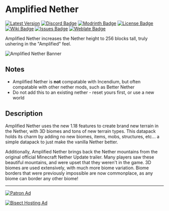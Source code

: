 # Amplified Nether

[![Latest Version](https://img.shields.io/github/v/release/Stardust-Labs-MC/Amplified-Nether?color=blueviolet&logo=github "View latest release")](https://github.com/Stardust-Labs-MC/Amplified-Nether/releases) [![Discord Badge](https://img.shields.io/discord/738046951236567162?color=blue&logo=discord "Join our Discord Server")](https://discord.gg/stardustlabs) [![Modrinth Badge](https://img.shields.io/modrinth/dt/amplified-nether?label=Modrinth&logo=modrinth "View our Modrinth page")](https://modrinth.com/mod/amplified-nether) [![License Badge](https://img.shields.io/badge/license-Stardust_Labs-green "View the Stardust Labs License")](https://github.com/Stardust-Labs-MC/license) [![Wiki Badge](https://img.shields.io/badge/wiki-Miraheze-yellow "View our Wiki")](https://stardustlabs.miraheze.org/) [![Issues Badge](https://img.shields.io/github/issues/Stardust-Labs-MC/Amplified-Nether?color=orange&logo=github "View or open an issue")](https://github.com/Stardust-Labs-MC/Amplified-Nether/issues) [![Weblate Badge](https://img.shields.io/weblate/progress/stardust-labs?server=https%3A%2F%2Fweblate.catter.dev&logo=weblate "Translate here")](https://weblate.catter.dev/projects/stardust-labs)

Amplified Nether increases the Nether height to 256 blocks tall, truly ushering in the "Amplified" feel.

![Amplified Nether Banner](https://user-images.githubusercontent.com/63272345/224792461-c17f1ccd-61b3-49b9-8d6a-86c0f918e651.png)

## Notes
- Amplified Nether is **not** compatable with Incendium, but often compatable with other nether mods, such as Better Nether
- Do not add this to an existing nether - reset yours first, or use a new world

## Description
Amplified Nether uses the new 1.18 features to create brand new terrain in the Nether, with 3D biomes and tons of new terrain types. This datapack holds its charm by adding no new biomes, items, mobs, structures, etc... a simple datapack to just make the vanilla Nether better.

Additionally, Amplified Nether brings back the Nether mountains from the original official Minecraft Nether Update trailer. Many players saw these beautiful mountains, and were upset that they weren't in the game. 3D biomes are used extensively, with much more biome variation. Biome borders that were previously impossible are now commonplace, as any biome can border any other biome!
__ __

[![Patron Ad](https://user-images.githubusercontent.com/63272345/224786738-7baefaf8-267f-41b6-8ac5-53cc4bd5707e.png "Join our Patreon!")](https://www.patreon.com/stardustlabs)

[![Bisect Hosting Ad](https://user-images.githubusercontent.com/63272345/224786219-f87f21d2-fb51-4d78-82df-a16e83fe25c9.png "Use code STARDUST")](https://www.bisecthosting.com/stardust)
